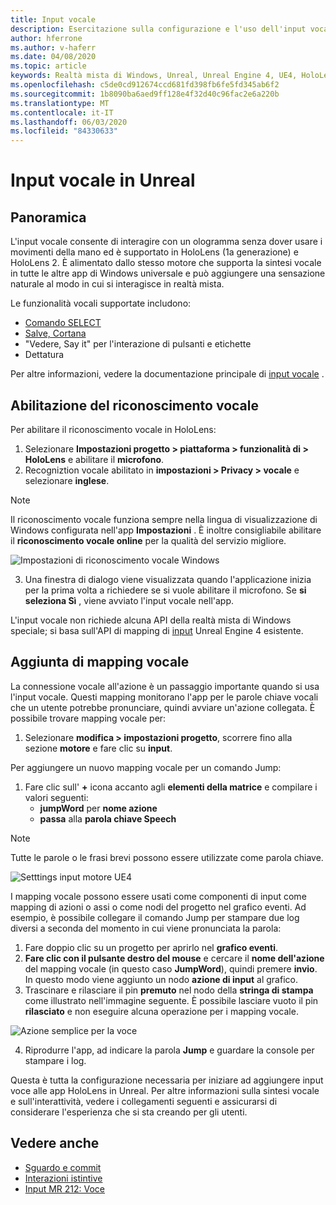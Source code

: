 ```yaml
---
title: Input vocale
description: Esercitazione sulla configurazione e l'uso dell'input vocale in HoloLens 2 e Unreal Engine
author: hferrone
ms.author: v-haferr
ms.date: 04/08/2020
ms.topic: article
keywords: Realtà mista di Windows, Unreal, Unreal Engine 4, UE4, HoloLens 2, Voice, input vocale, riconoscimento vocale, realtà mista, sviluppo, funzionalità, documentazione, guide, ologrammi, sviluppo di giochi
ms.openlocfilehash: c5de0cd912674ccd681fd398fb6fe5fd345ab6f2
ms.sourcegitcommit: 1b8090ba6aed9ff128e4f32d40c96fac2e6a220b
ms.translationtype: MT
ms.contentlocale: it-IT
ms.lasthandoff: 06/03/2020
ms.locfileid: "84330633"
---
```

# <a name="voice-input-in-unreal"></a>Input vocale in Unreal

## <a name="overview"></a>Panoramica
L'input vocale consente di interagire con un ologramma senza dover usare i movimenti della mano ed è supportato in HoloLens (1a generazione) e HoloLens 2. È alimentato dallo stesso motore che supporta la sintesi vocale in tutte le altre app di Windows universale e può aggiungere una sensazione naturale al modo in cui si interagisce in realtà mista. 

Le funzionalità vocali supportate includono:
- [Comando SELECT](https://docs.microsoft.com/windows/mixed-reality/voice-input#the-select-command)
- [Salve, Cortana](https://docs.microsoft.com/windows/mixed-reality/voice-input#hey-cortana)
- "Vedere, Say it" per l'interazione di pulsanti e etichette
- Dettatura

Per altre informazioni, vedere la documentazione principale di [input vocale](voice-input.md) .

## <a name="enabling-speech-recognition"></a>Abilitazione del riconoscimento vocale

Per abilitare il riconoscimento vocale in HoloLens:
1. Selezionare **Impostazioni progetto > piattaforma > funzionalità di > HoloLens** e abilitare il **microfono**. 
2. Recogniztion vocale abilitato in **impostazioni > Privacy > vocale** e selezionare **inglese**.

> [!NOTE]
> Il riconoscimento vocale funziona sempre nella lingua di visualizzazione di Windows configurata nell'app **Impostazioni** . È inoltre consigliabile abilitare il **riconoscimento vocale online** per la qualità del servizio migliore.

![Impostazioni di riconoscimento vocale Windows](images/unreal/speech-recognition-settings.png)

3. Una finestra di dialogo viene visualizzata quando l'applicazione inizia per la prima volta a richiedere se si vuole abilitare il microfono. Se **si seleziona Sì** , viene avviato l'input vocale nell'app.

L'input vocale non richiede alcuna API della realtà mista di Windows speciale; si basa sull'API di mapping di [input](https://docs.unrealengine.com/Gameplay/Input/index.html) Unreal Engine 4 esistente. 

## <a name="adding-speech-mappings"></a>Aggiunta di mapping vocale
La connessione vocale all'azione è un passaggio importante quando si usa l'input vocale. Questi mapping monitorano l'app per le parole chiave vocali che un utente potrebbe pronunciare, quindi avviare un'azione collegata. È possibile trovare mapping vocale per:
1. Selezionare **modifica > impostazioni progetto**, scorrere fino alla sezione **motore** e fare clic su **input**.

Per aggiungere un nuovo mapping vocale per un comando Jump:
1. Fare clic sull' **+** icona accanto agli **elementi della matrice** e compilare i valori seguenti:
    * **jumpWord** per **nome azione**
    * **passa** alla **parola chiave Speech**

> [!NOTE]
> Tutte le parole o le frasi brevi possono essere utilizzate come parola chiave. 

![Setttings input motore UE4](images/unreal/engine-input.png)

I mapping vocale possono essere usati come componenti di input come mapping di azioni o assi o come nodi del progetto nel grafico eventi. Ad esempio, è possibile collegare il comando Jump per stampare due log diversi a seconda del momento in cui viene pronunciata la parola:

1. Fare doppio clic su un progetto per aprirlo nel **grafico eventi**.
2. **Fare clic con il pulsante destro del mouse** e cercare il **nome dell'azione** del mapping vocale (in questo caso **JumpWord**), quindi premere **invio**. In questo modo viene aggiunto un nodo **azione di input** al grafico.
3. Trascinare e rilasciare il pin **premuto** nel nodo della **stringa di stampa** come illustrato nell'immagine seguente. È possibile lasciare vuoto il pin **rilasciato** e non eseguire alcuna operazione per i mapping vocale.
 
![Azione semplice per la voce](images/unreal/voice-input-img-03.png)

4. Riprodurre l'app, ad indicare la parola **Jump** e guardare la console per stampare i log.

Questa è tutta la configurazione necessaria per iniziare ad aggiungere input voce alle app HoloLens in Unreal. Per altre informazioni sulla sintesi vocale e sull'interattività, vedere i collegamenti seguenti e assicurarsi di considerare l'esperienza che si sta creando per gli utenti.

## <a name="see-also"></a>Vedere anche
* [Sguardo e commit](gaze-and-commit.md)
* [Interazioni istintive](interaction-fundamentals.md)
* [Input MR 212: Voce](holograms-212.md)
